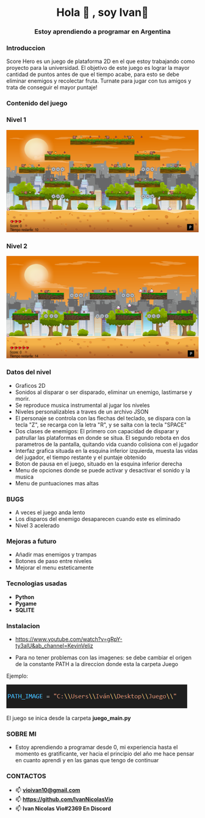 #### <h1 align="center">Hola 👋 , soy Ivan👋</h1>
#### <h3 align="center">Estoy aprendiendo a programar en Argentina</h3>

<h3> Introduccion </h3>

Score Hero es un juego de plataforma 2D en el que estoy trabajando como proyecto para la universidad. El objetivo de este juego es lograr la mayor cantidad de puntos antes de que el tiempo acabe, para esto se debe eliminar enemigos y recolectar fruta.
Turnate para jugar con tus amigos y trata de conseguir el mayor puntaje!

<h3> Contenido del juego </h3>
<h3> Nivel 1 </h3>

![image_text](https://github.com/IvanNicolasVio/Juego/blob/main/Capturas%20Juego/NIVEL%201.png)
<h3> Nivel 2 </h3>

![image_text](https://github.com/IvanNicolasVio/Juego/blob/main/Capturas%20Juego/NIVEL%202.png)

<h3> Datos del nivel </h3>

* Graficos 2D
* Sonidos al disparar o ser disparado, eliminar un enemigo, lastimarse y morir.
* Se reproduce musica instrumental al jugar los niveles
* Niveles personalizables a traves de un archivo JSON
* El personaje se controla con las flechas del teclado, se dispara con la tecla "Z", se recarga con la letra "R", y se salta con la tecla "SPACE"
* Dos clases de enemigos: El primero con capacidad de disparar y patrullar las plataformas en donde se situa. El segundo rebota en dos parametros de la pantalla, quitando vida cuando colisiona con el jugador
* Interfaz grafica situada en la esquina inferior izquierda, muesta las vidas del jugador, el tiempo restante y el puntaje obtenido
* Boton de pausa en el juego, situado en la esquina inferior derecha
* Menu de opciones donde se puede activar y desactivar el sonido y la musica
* Menu de puntuaciones mas altas


<h3> BUGS </h3>

* A veces el juego anda lento
* Los disparos del enemigo desaparecen cuando este es eliminado
* Nivel 3 acelerado

<h3> Mejoras a futuro </h3>

* Añadir mas enemigos y trampas
* Botones de paso entre niveles
* Mejorar el menu esteticamente

<h3> Tecnologias usadas </h3>

* **Python**
* **Pygame**
* **SQLITE**

<h3> Instalacion </h3>

* https://www.youtube.com/watch?v=gRpY-ty3alU&ab_channel=KevinVeliz

* Para no tener problemas con las imagenes: se debe cambiar el origen de la constante PATH a la direccion donde esta la carpeta Juego
    
Ejemplo:

![image_text](https://github.com/IvanNicolasVio/Juego/blob/main/Capturas%20Juego/EJEMPLO%20PATH%20IMAGE.png)

El juego se inica desde la carpeta **juego_main.py**


<h3> SOBRE MI </h3>

* Estoy aprendiendo a programar desde 0, mi experiencia hasta el momento es gratificante, ver hacia el principio del año me hace pensar en cuanto aprendi y en las ganas que tengo de continuar

<h3> CONTACTOS </h3>

* 📫 **vioivan10@gmail.com**
* 📫 **https://github.com/IvanNicolasVio**
* 📫 **Ivan Nicolas Vio#2369 En Discord**
